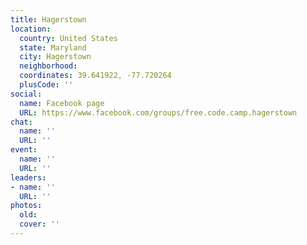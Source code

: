 ```yaml
---
title: Hagerstown
location:
  country: United States
  state: Maryland
  city: Hagerstown
  neighborhood: 
  coordinates: 39.641922, -77.720264
  plusCode: ''
social:
  name: Facebook page
  URL: https://www.facebook.com/groups/free.code.camp.hagerstown
chat:
  name: ''
  URL: ''
event:
  name: ''
  URL: ''
leaders:
- name: ''
  URL: ''
photos:
  old: 
  cover: ''
---
```

